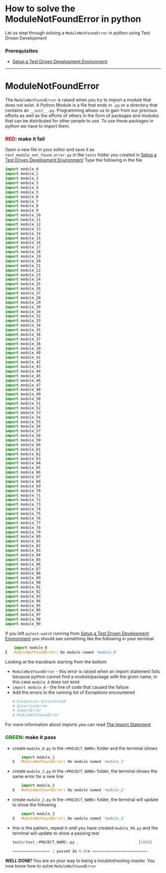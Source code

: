 # How to solve the ModuleNotFoundError in python

Let us step through solving a `ModuleNotFoundError` in python using Test Driven Development

### Prerequisites

- [Setup a Test Driven Development Environment](./TDD_SETUP.md)

---

# ModuleNotFoundError

The `ModuleNotFoundError` is raised when you try to import a module that does not exist.
A Python Module is a file that ends in `.py` or a directory that contains an `__init__.py`.
Programming allows us to gain from our previous efforts as well as the efforts of others in the form of packages and modules that can be distributed for other people to use. To use these packages in python we have to import them.

### <span style="color:red">**RED**</span>: make it fail

Open a new file in your editor and save it as `test_module_not_found_error.py` in the `tests` folder you created in [Setup a Test Driven Development Environment](./TDD_SETUP.md)
Type the following in the file

```python
import module_0
import module_1
import module_2
import module_3
import module_4
import module_5
import module_6
import module_7
import module_8
import module_9
import module_10
import module_11
import module_12
import module_13
import module_14
import module_15
import module_16
import module_17
import module_18
import module_19
import module_20
import module_21
import module_22
import module_23
import module_24
import module_25
import module_26
import module_27
import module_28
import module_29
import module_30
import module_34
import module_32
import module_33
import module_34
import module_35
import module_36
import module_37
import module_38
import module_39
import module_40
import module_41
import module_42
import module_43
import module_44
import module_45
import module_46
import module_47
import module_48
import module_49
import module_50
import module_51
import module_52
import module_53
import module_54
import module_55
import module_56
import module_57
import module_58
import module_59
import module_60
import module_61
import module_62
import module_63
import module_64
import module_65
import module_66
import module_67
import module_68
import module_69
import module_70
import module_71
import module_72
import module_73
import module_74
import module_75
import module_76
import module_77
import module_78
import module_79
import module_80
import module_81
import module_82
import module_83
import module_84
import module_85
import module_86
import module_87
import module_88
import module_89
import module_90
import module_91
import module_92
import module_93
import module_94
import module_95
import module_96
import module_97
import module_98
import module_99
```

If you left `pytest-watch` running from [Setup a Test Driven Development Environment](./TDD_SETUP.md) you should see something like the following in your terminal

```python
    import module_0
E   ModuleNotFoundError: No module named 'module_0'
```

Looking at the traceback starting from the bottom
- `ModuleNotFoundError` - this error is raised when an import statement fails because python cannot find a module/package with the given name, in this case `module_0` does not exist
- `import module_0` - the line of code that caused the failure
- Add the errors to the running list of Exceptions encountered
    ```python
    # Exceptions Encountered
    # AssertionError
    # ImportError
    # ModuleNotFoundError
    ```
For more information about imports you can read [The Import Statement](https://docs.python.org/3/reference/simple_stmts.html#import)

### <span style="color:green">**GREEN**</span>: make it pass

- create `module_0.py` in the `<PROJECT_NAME>` folder and the terminal shows
    ```python
        import module_1
    E   ModuleNotFoundError: No module named 'module_1'
    ```
- create `module_1.py` in the `<PROJECT_NAME>` folder, the terminal shows the same error for a new line
    ```python
        import module_2
    E   ModuleNotFoundError: No module named 'module_2'
    ```
- create `module_2.py` in the `<PROJECT_NAME>` folder, the terminal will update to show the following
    ```python
        import module_3
    E   ModuleNotFoundError: No module named 'module_3'
    ```
- this is the pattern, repeat it until you have created `module_99.py` and the terminal will update to show a passing test
    ```python
    tests/test_<PROJECT_NAME>.py .                           [100%]

    ================= 1 passed in 0.06s =========================
    ```

***WELL DONE!***
You are on your way to being a troubleshooting master.
You now know how to solve `ModuleNotFoundError`